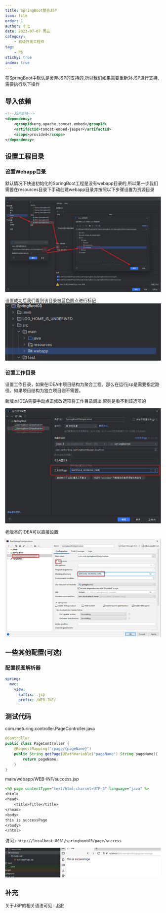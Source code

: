 ```yaml
---
title: SpringBoot整合JSP
icon: file
order: 1
author: 十七
date: 2023-07-07 周五
category:
	- 初级开发工程师
tag:
	- P5
sticky: true
index: true
---
```


在SpringBoot中默认是舍弃JSP的支持的,所以我们如果需要重新对JSP进行支持,需要执行以下操作

## 导入依赖

```XMl
<!--JSP支持-->
<dependency>
	<groupId>org.apache.tomcat.embed</groupId>
	<artifactId>tomcat-embed-jasper</artifactId>
	<scope>provided</scope>
</dependency>
```

## 设置工程目录

### 设置Webapp目录

默认情况下快速初始化的SpringBoot工程是没有webapp目录的,所以第一步我们需要在resources目录下手动创建webapp目录并按照以下步骤设置为资源目录

![](assets/image-20230707111912694.png)

设置成功后我们看到该目录被蓝色圆点进行标记
![](assets/image-20230707111931688.png)

### 设置工作目录

设置工作目录，如果在IDEA中项目结构为聚合工程。那么在运行jsp是需要指定路径。如果项目结构为独立项目则不需要。

新版本IDEA需要手动点击修改选项将工作目录调出,否则是看不到该选项的

![](assets/image-20230707102056800.png)

老版本的IDEA可以直接设置

![](assets/image-20230707102205472.png)

## 一些其他配置(可选)

### 配置视图解析器

```yml
spring:
  mvc:  
    view:  
      suffix: .jsp  
      prefix: /WEB-INF/
```

## 测试代码

com.meturing.controller.PageController.java
```Java
@Controller
public class PageController {
    @RequestMapping("/page/{pageName}")
    public String getPage(@PathVariable("pageName") String pageName){
        return pageName;
    }
}
```

main/webapp/WEB-INF/success.jsp
```Jsp
<%@ page contentType="text/html;charset=UTF-8" language="java" %>
<html>
<head>
    <title>Title</title>
</head>
<body>
this is successPage
</body>
</html>
```

访问 : `http://localhost:8081/springboot03/page/success`

![](assets/image-20230707112321235.png)

## 补充

关于JSP的相关语法可见  : [JSP](../../../../04_JavaEE技术/04_JSP/JSP.md)